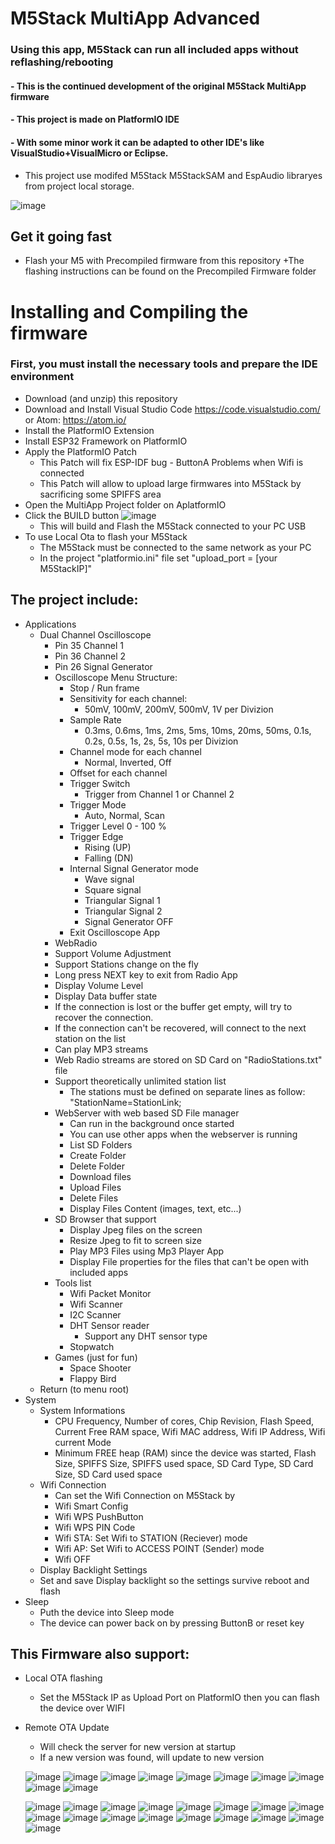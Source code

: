 # M5Stack MultiApp Advanced

  ### Using this app, M5Stack can run all included apps without reflashing/rebooting
   #### - This is the continued development of the original M5Stack MultiApp firmware
   #### - This project is made on PlatformIO IDE
   #### - With some minor work it can be adapted to other IDE's like VisualStudio+VisualMicro or Eclipse.

- This project use modifed M5Stack M5StackSAM and EspAudio libraryes from project local storage.

![image](MultiAppImgs/Apps.jpg)

## Get it going fast
- Flash your M5 with Precompiled firmware from this repository
  +The flashing instructions can be found on the Precompiled Firmware folder
  
# Installing and Compiling the firmware
### First, you must install the necessary tools and prepare the IDE environment
- Download (and unzip) this repository
- Download and Install Visual Studio Code https://code.visualstudio.com/ or Atom: https://atom.io/
- Install the PlatformIO Extension
- Install ESP32 Framework on PlatformIO
- Apply the PlatformIO Patch
  + This Patch will fix ESP-IDF bug - ButtonA Problems when Wifi is connected
  + This Patch will allow to upload large firmwares into M5Stack by sacrificing some SPIFFS area
- Open the MultiApp Project folder on AplatformIO
- Click the BUILD button ![image](MultiAppImgs/BuildandFlash.jpg)
  + This will build and Flash the M5Stack connected to your PC USB
- To use Local Ota to flash your M5Stack
  + The M5Stack must be connected to the same network as your PC
  + In the project "platformio.ini" file set "upload_port = [your M5StackIP]"

## The project include:
- Applications
  - Dual Channel Oscilloscope
    + Pin 35 Channel 1
    + Pin 36 Channel 2
    + Pin 26 Signal Generator
    + Oscilloscope Menu Structure:
      + Stop / Run frame
      + Sensitivity for each channel:
        + 50mV, 100mV, 200mV, 500mV, 1V per Divizion
      + Sample Rate
        + 0.3ms, 0.6ms, 1ms, 2ms, 5ms, 10ms, 20ms, 50ms, 0.1s, 0.2s, 0.5s, 1s, 2s, 5s, 10s per Divizion
      + Channel mode for each channel
        + Normal, Inverted, Off
      + Offset for each channel
      + Trigger Switch
        + Trigger from Channel 1 or Channel 2
      + Trigger Mode
        + Auto, Normal, Scan
      + Trigger Level 0 - 100 %
      + Trigger Edge
        + Rising (UP)
        + Falling (DN)
      + Internal Signal Generator mode
        + Wave signal
        + Square signal
        + Triangular Signal 1
        + Triangular Signal 2
        + Signal Generator OFF
      + Exit Oscilloscope App
    - WebRadio
    + Support Volume Adjustment
    + Support Stations change on the fly
    + Long press NEXT key to exit from Radio App
    + Display Volume Level
    + Display Data buffer state
    + If the connection is lost or the buffer get empty, will try to recover the connection. 
    + If the connection can't be recovered, will connect to the next station on the list
    + Can play MP3 streams
    + Web Radio streams are stored on SD Card on "RadioStations.txt" file
    + Support theoretically unlimited station list
        + The stations must be defined on separate lines as follow: "StationName=StationLink;  
    + WebServer with web based SD File manager
      + Can run in the background once started
      + You can use other apps when the webserver is running
      + List SD Folders
      + Create Folder
      + Delete Folder
      + Download files
      + Upload Files
      + Delete Files
      + Display Files Content (images, text, etc...)
    - SD Browser that support
      + Display Jpeg files on the screen
      + Resize Jpeg to fit to screen size
      + Play MP3 Files using Mp3 Player App
      + Display File properties for the files that can't be open with included apps
    - Tools list
      + Wifi Packet Monitor
      + Wifi Scanner
      + I2C Scanner
      + DHT Sensor reader
        + Support any DHT sensor type
      - Stopwatch
    - Games (just for fun)
      + Space Shooter
      + Flappy Bird
  - Return (to menu root)
- System
  + System Informations
    + CPU Frequency, Number of cores, Chip Revision, Flash Speed, Current Free RAM space, Wifi MAC address, Wifi IP Address, Wifi current Mode
    + Minimum FREE heap (RAM) since the device was started, Flash Size, SPIFFS Size, SPIFFS used space, SD Card Type, SD Card Size, SD Card used space
  + Wifi Connection
    + Can set the Wifi Connection on M5Stack by
    + Wifi Smart Config
    + Wifi WPS PushButton
    + Wifi WPS PIN Code
    + Wifi STA: Set Wifi to STATION (Reciever) mode
    + Wifi AP: Set Wifi to ACCESS POINT (Sender) mode
    + Wifi OFF
  + Display Backlight Settings
  + Set and save Display backlight so the settings survive reboot and flash
- Sleep
  + Puth the device into Sleep mode
  + The device can power back on by pressing ButtonB or reset key
  
## This Firmware also support:
- Local OTA flashing
  + Set the M5Stack IP as Upload Port on PlatformIO then you can flash the device over WIFI
- Remote OTA Update
  + Will check the server for new version at startup
  + If a new version was found, will update to new version
  
  ![image](MultiAppImgs/Oscilloscope.jpg)
  ![image](MultiAppImgs/WebRadio.jpg)
  ![image](MultiAppImgs/WebServer.jpg)
  ![image](MultiAppImgs/SdBrowser.jpg)
  ![image](MultiAppImgs/Tools.jpg)
  ![image](MultiAppImgs/Games.jpg)
  ![image](MultiAppImgs/System.jpg)
  ![image](MultiAppImgs/Wifi.jpg)
  ![image](MultiAppImgs/BackLight.jpg)
  ![image](MultiAppImgs/Sleep.jpg)
   
  ![image](MultiAppImgs/Wave.jpg) 
  ![image](MultiAppImgs/Square.jpg) 
  ![image](MultiAppImgs/Saw1.jpg) 
  ![image](MultiAppImgs/Saw2.jpg)
  ![image](MultiAppImgs/WebRadioRun.jpg)
  ![image](MultiAppImgs/WebServerRun.jpg)
  ![image](MultiAppImgs/JpgShow.jpg)
  ![image](MultiAppImgs/Mp3Player.jpg) 
  ![image](MultiAppImgs/PacketMonitor.jpg)
  ![image](MultiAppImgs/Dht.jpg)
  ![image](MultiAppImgs/SpaceShooter.jpg)
  ![image](MultiAppImgs/FlappyBird.jpg)
  ![image](MultiAppImgs/Sysinfo1.jpg)
  ![image](MultiAppImgs/Sysinfo2.jpg)
  ![image](MultiAppImgs/WifiOptions.jpg)
  ![image](MultiAppImgs/LocalOta.jpg)
  ![image](MultiAppImgs/ServerOta.jpg)
